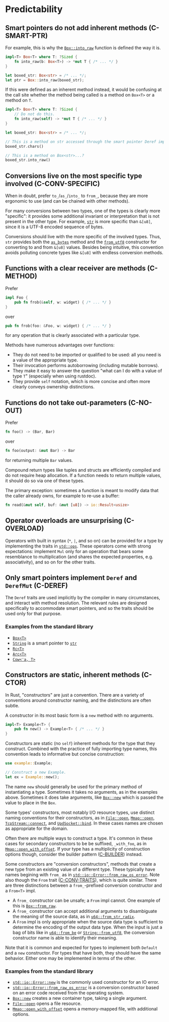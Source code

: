 # Predictability


<a id="c-smart-ptr"></a>
## Smart pointers do not add inherent methods (C-SMART-PTR)

For example, this is why the [`Box::into_raw`] function is defined the way it
is.

[`Box::into_raw`]: https://doc.rust-lang.org/std/boxed/struct.Box.html#method.into_raw

```rust
impl<T> Box<T> where T: ?Sized {
    fn into_raw(b: Box<T>) -> *mut T { /* ... */ }
}

let boxed_str: Box<str> = /* ... */;
let ptr = Box::into_raw(boxed_str);
```

If this were defined as an inherent method instead, it would be confusing at the
call site whether the method being called is a method on `Box<T>` or a method on
`T`.

```rust
impl<T> Box<T> where T: ?Sized {
    // Do not do this.
    fn into_raw(self) -> *mut T { /* ... */ }
}

let boxed_str: Box<str> = /* ... */;

// This is a method on str accessed through the smart pointer Deref impl.
boxed_str.chars()

// This is a method on Box<str>...?
boxed_str.into_raw()
```


<a id="c-conv-specific"></a>
## Conversions live on the most specific type involved (C-CONV-SPECIFIC)

When in doubt, prefer `to_`/`as_`/`into_` to `from_`, because they are more
ergonomic to use (and can be chained with other methods).

For many conversions between two types, one of the types is clearly more
"specific": it provides some additional invariant or interpretation that is not
present in the other type. For example, [`str`] is more specific than `&[u8]`,
since it is a UTF-8 encoded sequence of bytes.

[`str`]: https://doc.rust-lang.org/std/primitive.str.html

Conversions should live with the more specific of the involved types. Thus,
`str` provides both the [`as_bytes`] method and the [`from_utf8`] constructor
for converting to and from `&[u8]` values. Besides being intuitive, this
convention avoids polluting concrete types like `&[u8]` with endless conversion
methods.

[`as_bytes`]: https://doc.rust-lang.org/std/primitive.str.html#method.as_bytes
[`from_utf8`]: https://doc.rust-lang.org/std/str/fn.from_utf8.html


<a id="c-method"></a>
## Functions with a clear receiver are methods (C-METHOD)

Prefer

```rust
impl Foo {
    pub fn frob(&self, w: widget) { /* ... */ }
}
```

over

```rust
pub fn frob(foo: &Foo, w: widget) { /* ... */ }
```

for any operation that is clearly associated with a particular type.

Methods have numerous advantages over functions:

* They do not need to be imported or qualified to be used: all you need is a
  value of the appropriate type.
* Their invocation performs autoborrowing (including mutable borrows).
* They make it easy to answer the question "what can I do with a value of type
  `T`" (especially when using rustdoc).
* They provide `self` notation, which is more concise and often more clearly
  conveys ownership distinctions.


<a id="c-no-out"></a>
## Functions do not take out-parameters (C-NO-OUT)

Prefer

```rust
fn foo() -> (Bar, Bar)
```

over

```rust
fn foo(output: &mut Bar) -> Bar
```

for returning multiple `Bar` values.

Compound return types like tuples and structs are efficiently compiled and do
not require heap allocation. If a function needs to return multiple values, it
should do so via one of these types.

The primary exception: sometimes a function is meant to modify data that the
caller already owns, for example to re-use a buffer:

```rust
fn read(&mut self, buf: &mut [u8]) -> io::Result<usize>
```


<a id="c-overload"></a>
## Operator overloads are unsurprising (C-OVERLOAD)

Operators with built in syntax (`*`, `|`, and so on) can be provided for a type
by implementing the traits in [`std::ops`]. These operators come with strong
expectations: implement `Mul` only for an operation that bears some resemblance
to multiplication (and shares the expected properties, e.g. associativity), and
so on for the other traits.

[`std::ops`]: https://doc.rust-lang.org/std/ops/index.html#traits


<a id="c-deref"></a>
## Only smart pointers implement `Deref` and `DerefMut` (C-DEREF)

The `Deref` traits are used implicitly by the compiler in many circumstances,
and interact with method resolution. The relevant rules are designed
specifically to accommodate smart pointers, and so the traits should be used
only for that purpose.

### Examples from the standard library

- [`Box<T>`](https://doc.rust-lang.org/std/boxed/struct.Box.html)
- [`String`](https://doc.rust-lang.org/std/string/struct.String.html) is a smart
  pointer to [`str`](https://doc.rust-lang.org/std/primitive.str.html)
- [`Rc<T>`](https://doc.rust-lang.org/std/rc/struct.Rc.html)
- [`Arc<T>`](https://doc.rust-lang.org/std/sync/struct.Arc.html)
- [`Cow<'a, T>`](https://doc.rust-lang.org/std/borrow/enum.Cow.html)


<a id="c-ctor"></a>
## Constructors are static, inherent methods (C-CTOR)

In Rust, "constructors" are just a convention. There are a variety of
conventions around constructor naming, and the distinctions are often
subtle.

A constructor in its most basic form is a `new` method with no arguments.

```rust
impl<T> Example<T> {
    pub fn new() -> Example<T> { /* ... */ }
}
```

Constructors are static (no `self`) inherent methods for the type that they
construct. Combined with the practice of fully importing type names, this
convention leads to informative but concise construction:

```rust
use example::Example;

// Construct a new Example.
let ex = Example::new();
```

The name `new` should generally be used for the primary method of instantiating
a type. Sometimes it takes no arguments, as in the examples above. Sometimes it
does take arguments, like [`Box::new`] which is passed the value to place in the
`Box`.

Some types' constructors, most notably I/O resource types, use distinct naming
conventions for their constructors, as in [`File::open`], [`Mmap::open`],
[`TcpStream::connect`], and [`UpdSocket::bind`]. In these cases names are chosen
as appropriate for the domain.

Often there are multiple ways to construct a type. It's common in these cases
for secondary constructors to be be suffixed, `_with_foo`, as in
[`Mmap::open_with_offset`]. If your type has a multiplicity of construction
options though, consider the builder pattern ([C-BUILDER]) instead.

Some constructors are "conversion constructors", methods that create a new type
from an existing value of a different type. These typically have names begining
with `from_` as in [`std::io::Error::from_raw_os_error`]. Note also though the
`From` trait ([C-CONV-TRAITS]), which is quite similar. There are three
distinctions between a `from_`-prefixed conversion constructor and a `From<T>`
impl.

- A `from_` constructor can be unsafe; a `From` impl cannot. One example of this
  is [`Box::from_raw`].
- A `from_` constructor can accept additional arguments to disambiguate the
  meaning of the source data, as in [`u64::from_str_radix`].
- A `From` impl is only appropriate when the source data type is sufficient to
  determine the encoding of the output data type. When the input is just a bag
  of bits like in [`u64::from_be`] or [`String::from_utf8`], the conversion
  constructor name is able to identify their meaning.

[`Box::from_raw`]: https://doc.rust-lang.org/std/boxed/struct.Box.html#method.from_raw
[`u64::from_str_radix`]: https://doc.rust-lang.org/std/primitive.u64.html#method.from_str_radix
[`u64::from_be`]: https://doc.rust-lang.org/std/primitive.u64.html#method.from_be
[`String::from_utf8`]: https://doc.rust-lang.org/std/string/struct.String.html#method.from_utf8

Note that it is common and expected for types to implement both `Default` and a
`new` constructor. For types that have both, they should have the same behavior.
Either one may be implemented in terms of the other.

[C-BUILDER]: type-safety.html#c-builder
[C-CONV-TRAITS]: interoperability.html#c-conv-traits

### Examples from the standard library

- [`std::io::Error::new`] is the commonly used constructor for an IO error.
- [`std::io::Error::from_raw_os_error`] is a conversion constructor
  based on an error code received from the operating system.
- [`Box::new`] creates a new container type, taking a single argument.
- [`File::open`] opens a file resource.
- [`Mmap::open_with_offset`] opens a memory-mapped file, with additional options.

[`File::open`]: https://doc.rust-lang.org/stable/std/fs/struct.File.html#method.open
[`Mmap::open`]: https://docs.rs/memmap/0.5.2/memmap/struct.Mmap.html#method.open
[`Mmap::open_with_offset`]: https://docs.rs/memmap/0.5.2/memmap/struct.Mmap.html#method.open_with_offset
[`TcpStream::connect`]: https://doc.rust-lang.org/stable/std/net/struct.TcpStream.html#method.connect
[`UpdSocket::bind`]: https://doc.rust-lang.org/stable/std/net/struct.UdpSocket.html#method.bind
[`std::io::Error::new`]: https://doc.rust-lang.org/std/io/struct.Error.html#method.new
[`std::io::Error::from_raw_os_error`]: https://doc.rust-lang.org/std/io/struct.Error.html#method.from_raw_os_error
[`Box::new`]: https://doc.rust-lang.org/stable/std/boxed/struct.Box.html#method.new

